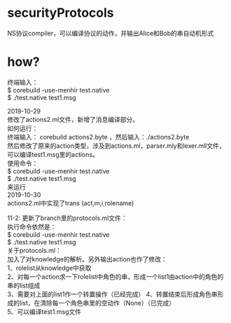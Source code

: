 # securityProtocols
NS协议compiler，可以编译协议的动作，并输出Alice和Bob的串自动机形式
# how?
 终端输入：  
 $ corebuild -use-menhir test.native   
 $ ./test.native  test1.msg  
   
   2019-10-29  
 修改了actions2.ml文件，新增了消息编译部分。  
 如何运行：  
 终端输入： corebuild actions2.byte ，然后输入：./actions2.byte  
 然后修改了原来的action类型，涉及到actions.ml，parser.mly和lexer.mll文件，可以编译test1.msg里的actions。  
 使用命令：  
  $ corebuild -use-menhir test.native   
  $ ./test.native  test1.msg   
  来运行  
  2019-10-30  
  actions2.ml中实现了trans (act,m,i,rolename)
  
  11-2:
  更新了branch里的protocols.ml文件：   
  执行命令依然是：  
  $ corebuild -use-menhir test.native   
  $ ./test.native  test1.msg  
  关于protocols.ml：  
  加入了对knowledge的解析。另外输出action也作了修改：  
1、rolelist从knowledge中获取  
2、对每一个action求一下rolelist中角色的串，形成一个list1由action中的角色的串的list组成    
3、需要对上面的list1作一个转置操作（已经完成）
4、转置结束后形成角色串形成的list，在清除每一个角色串里的空动作（None）（已完成）  
5、可以编译test1.msg文件
